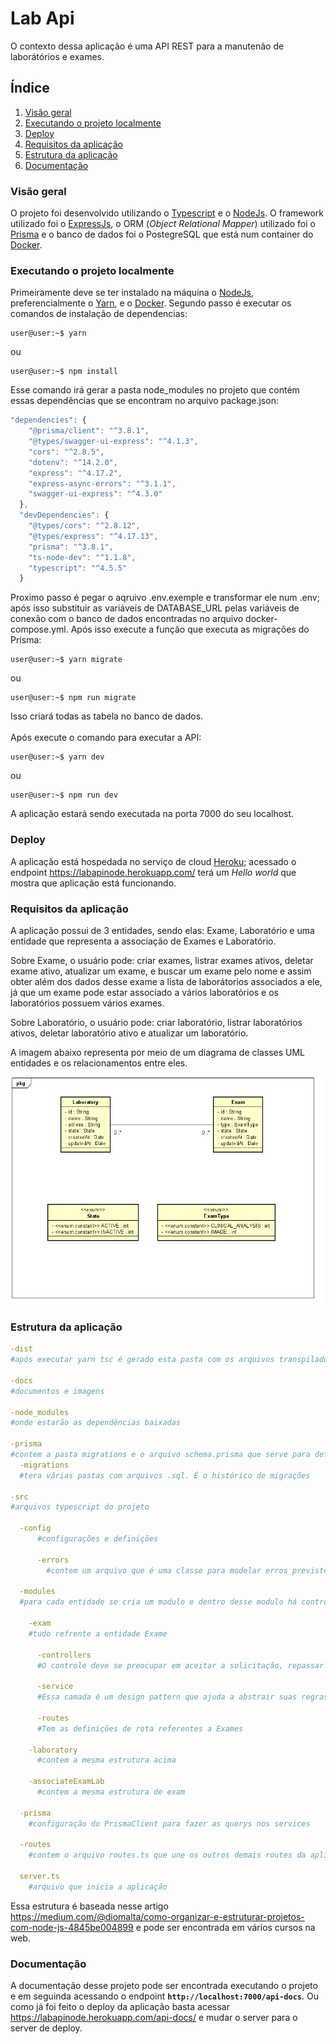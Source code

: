 # Lab Api

 O contexto dessa aplicação é uma API REST para a manutenão de laborátórios e exames.

## Índice

1. [Visão geral](#visao)
0. [Executando o projeto localmente](#exclocal)
0. [Deploy](#deploy)
0. [Requisitos da aplicação](#req)
0. [Estrutura da aplicação](#estutura)
0. [Documentação](#docs)

<div id = 'visao'>

### Visão geral

O projeto foi desenvolvido utilizando o [Typescript](https://www.typescriptlang.org/) e o [NodeJs](https://nodejs.org/en/). O framework utilizado foi o [ExpressJs](https://expressjs.com/), o ORM (_Object Relational Mapper_) utilizado foi o [Prisma](https://www.prisma.io/) e o banco de dados foi o PostegreSQL que está num container do [Docker](https://www.docker.com/).

<div id="exclocal">

### Executando o projeto localmente

Primeiramente deve se ter instalado na máquina o [NodeJs](https://nodejs.org/en/), preferencialmente o [Yarn](https://classic.yarnpkg.com/lang/en/docs/install/#debian-stable), e o [Docker](https://www.docker.com/).
Segundo passo é executar os comandos de instalação de dependencias:

```console
user@user:~$ yarn
```

ou

```console
user@user:~$ npm install
```

Esse comando irá gerar a pasta node_modules no projeto que contém essas dependências que se encontram no arquivo package.json:

```javascript
"dependencies": {
    "@prisma/client": "^3.8.1",
    "@types/swagger-ui-express": "^4.1.3",
    "cors": "^2.8.5",
    "dotenv": "^14.2.0",
    "express": "^4.17.2",
    "express-async-errors": "^3.1.1",
    "swagger-ui-express": "^4.3.0"
  },
  "devDependencies": {
    "@types/cors": "^2.8.12",
    "@types/express": "^4.17.13",
    "prisma": "^3.8.1",
    "ts-node-dev": "^1.1.8",
    "typescript": "^4.5.5"
  }
```

Proximo passo é pegar o aqruivo .env.exemple e transformar ele num .env; após isso substituir as variáveis de DATABASE_URL pelas variáveis de conexão com o banco de dados encontradas no arquivo docker-compose.yml. Após isso execute a função que executa as migrações do Prisma:

```console
user@user:~$ yarn migrate
```

ou

```console
user@user:~$ npm run migrate
```

Isso criará todas as tabela no banco de dados.<br/><br/>
Após execute o comando para executar a API:

```console
user@user:~$ yarn dev
```

ou

```console
user@user:~$ npm run dev
```

A aplicação estará sendo executada na porta 7000 do seu localhost.

</div>

<div id='deploy'>

### Deploy

A aplicação está hospedada no serviço de cloud [Heroku](https://dashboard.heroku.com/); acessado o endpoint https://labapinode.herokuapp.com/ terá um _Hello world_ que mostra que aplicação está funcionando.

</div>

<div id = 'req'>

### Requisitos da aplicação

A aplicação possui de 3 entidades, sendo elas: Exame, Laboratório e uma entidade que representa a associação de Exames e Laboratório.<br/>

Sobre Exame, o usuário pode: criar exames, listrar exames ativos, deletar exame ativo, atualizar um exame, e buscar um exame pelo nome e assim obter além dos dados desse exame a lista de laborátorios associados a ele, já que um exame pode estar associado a vários laboratórios e os laboratórios possuem vários exames.<br/>

Sobre Laboratório, o usuário pode: criar laboratório, listrar laboratórios ativos, deletar laboratório ativo e atualizar um laboratório.<br/>

A imagem abaixo representa por meio de um diagrama de classes UML entidades e os relacionamentos entre eles.<br/>

![alt text](./docs/diagrama.png)

</div>

<div id="estutura">

### Estrutura da aplicação

```yml
-dist
#após executar yarn tsc é gerado esta pasta com os arquivos transpilados de typescript para javascript que serão os códigos que estarão sendo executados no deploy

-docs
#documentos e imagens

-node_modules
#onde estarão as dependências baixadas 

-prisma
#contem a pasta migrations e o arquivo schema.prisma que serve para definir as tabelas do banco de dados
  -migrations
  #tera várias pastas com arquivos .sql. É o histórico de migrações     criadas pelo ORM Prisma

-src
#arquivos typescript do projeto

  -config
      #configurações e definições

      -errors
        #contem um arquivo que é uma classe para modelar erros previstos no sistema
    
  -modules
  #para cada entidade se cria um modulo e dentro desse modulo há controladores, services e routes

    -exam
    #tudo refrente a entidade Exame

      -controllers
      #O controle deve se preocupar em aceitar a solicitação, repassar para o serviço de domínio correto, processe a solicitação e entregue a resposta ao cliente.

      -service
      #Essa camada é um design pattern que ajuda a abstrair suas regras de negócio, deixando sua controller mais limpa e com a responsabilidade única.

      -routes
      #Tem as definições de rota referentes a Exames

    -laboratory
      #contem a mesma estrutura acima

    -associateExamLab
      #contem a mesma estrutura de exam

  -prisma
    #configuração do PrismaClient para fazer as querys nos services

  -routes
    #contem o arquivo routes.ts que une os outros demais routes da aplicação

  server.ts
    #arquivo que inicia a aplicação

```     

Essa estrutura é baseada nesse artigo https://medium.com/@diomalta/como-organizar-e-estruturar-projetos-com-node-js-4845be004899 e pode ser encontrada em vários cursos na web.

</div>

<div id = 'docs'>

### Documentação

A documentação desse projeto pode ser encontrada executando o projeto e em seguinda acessando o endpoint **`http://localhost:7000/api-docs`**. Ou como já foi feito o deploy da aplicação basta acessar https://labapinode.herokuapp.com/api-docs/ e mudar o server para o server de deploy.


</div>
